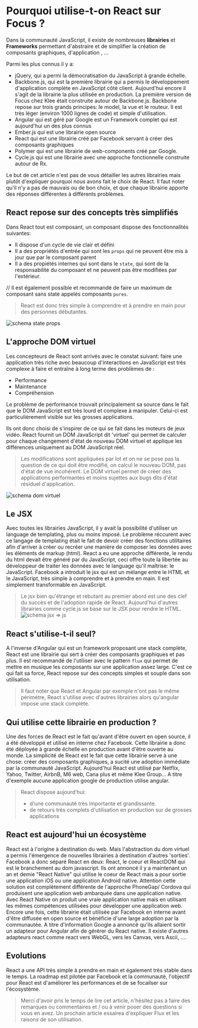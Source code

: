 # Pourquoi utilise-t-on React sur Focus ?

Dans la communauté JavaScript, il existe de nombreuses **librairies** et **Frameworks** permettant d'abstraire et de simplifier la création de composants graphiques, d'application , ...

Parmi les plus connus il y a:

- jQuery, qui a permi la démocratisation du JavaScript à grande échelle.
- Backbone.js, qui est la première librairie qui a permis le développement d'application complète en JavaScript côté client. Aujourd'hui encore il s'agit de la librairie la plus utilisée en production. La première version de Focus chez Klee était construite autour de Backbone.js. Backbone repose sur trois grands principes: le model, la vue et le routeur. Il est très léger (environ 1000 lignes de code) et simple d'utilisation.
- Angular qui est géré par Google est un Framework complet qui est aujourd'hui un des plus connus
- Ember.js qui est une librairie open source
- React qui est une librairie créé par Facebook servant à créer des composants graphiques
- Polymer qui est une  librairie de web-components créé par Google.
- Cycle.js qui est une librairie avec une approche fonctionnelle construite autour de Rx.

Le but de cet article n'est pas de vous détailler les autres librairies mais plutôt d'expliquer pourquoi nous avons fait le choix de React.
Il faut noter qu'il n'y a pas de mauvais ou de bon choix, et que chaque librairie apporte des réponses différentes à différents problèmes.


## React repose sur des concepts très simplifiés

Dans React tout est composant, un composant dispose des fonctionnalités suivantes:
- Il dispose d'un cycle de vie clair et défini
- Il a des propriétés d'entrée qui sont les `props` qui ne peuvent être mis à jour que par le composant parent
- Il a des propiétés internes qui sont dans le `state`, qui sont de la responsabilité du composant et ne peuvent pas être modifiées par l'extérieur.

// Il est également possible et recommandé de faire un maximum de composant sans state appelés composants `pures`.

> React est donc très simple à comprendre et à prendre en main pour des personnes débutantes.

![schema state props]()

## L'approche DOM virtuel


Les concepteurs de React sont arrivés avec le constat suivant: faire une application très riche avec beaucoup d'interactions en JavaScript est très complexe à faire et entraîne à long terme des problèmes de :

- Performance
- Maintenance
- Compréhension

Le problème de performance trouvait principalement sa source dans le fait que le DOM JavaScript est très lourd et complexe à manipuler.
Celui-ci est particulièrement visible sur les grosses applications.

Ils ont donc choisi de s'inspirer de ce qui se fait dans les moteurs de jeux vidéo. React fournit un DOM JavaScript dit 'virtuel' qui permet de calculer pour chaque changement d'état de nouveau DOM virtuel et applique les différences uniquement au DOM JavaScript réel.

> Les modifications sont appliquées par lot et on ne se pose pas la question de ce qui doit être modifié, on calcul le nouveau DOM, pas d'état de vue incohérent.
> Le DOM virtuel permet de créer des applications performantes et moins sujettes aux bugs dits d'état résiduel d'application.

![schema dom virtuel]()

## Le JSX

Avec toutes les librairies JavaScript, il y avait la possibilité d'utiliser un language de templating, plus ou moins imposé.
Le problème réccurent avec ce langage de templating était le fait de devoir créer des fonctions utilitaires afin d'arriver à créer ou recréer une manière de composer les données avec les éléments de markup (html).
React a eu une approche différente, le rendu du html devait être généré par du JavaScript, ceci offre toute la libertée au développeur de traiter les données avec le language qu'il maîtrise: le JavaScript.
Facebook a introduit le jsx qui est un mélange entre le HTML et le JavaScript, très simple à comprendre et à prendre en main. Il est simplement transformable en JavaScript.

> Le jsx bien qu'étrange et rebutant au premier abord est une des clef du succès et de l'adoption rapide de React.
> Aujourd'hui d'autres librairies comme cycle.js se base sur le JSX pour rendre le HTML.
![schema jsx => js]()

## React s'utilise-t-il seul?

A l'inverse d'Angular qui est un framework proposant une stack complète, React est une librairie qui sert à créer des composants graphiques et pas plus. Il est recommandé de l'utiliser avec le pattern `flux` qui permet de mettre en musique les composants sur une application assez large.
C'est ce qui fait sa force, React repose sur des concepts simples et souple dans son utilisation.
> Il faut noter que React et Angular par exemple n'ont pas le même périmètre, React s'utilise avec d'autres librairies alors qu'angular impose une stack complète.

## Qui utilise cette librairie en production ?

Une des forces de React est le fait qu'avant d'être ouvert en open source, il a été développé et utilisé en interne chez Facebook. Cette librairie a donc été déployée à grande échelle en production avant d'être ouverte au monde.
La simplicité de React est le fait que cette librairie serve à une chose: créer des composants graphiques, a sucité une adoption immédiate par la communauté JavaScript.
Aujourd'hui React est utilisé par Netflix, Yahoo, Twitter, AirbnB, M6 web, Cana plus et même Klee Group...
A titre d'exemple aucune application google de production utilise angular.

> React dispose aujourd'hui:
> - d'une communauté très importante et grandissante. 
> - de retours très complets d'utilisation en production sur de grosses applications

## React est aujourd'hui un écosystème

React est à l'origine à destination du web. Mais l'abstraction du dom virtuel a permis l'émergence de nouvelles librairies à destination d'autres 'sorties'.
Facebook a donc séparé React en deux: React, le coeur et ReactDOM qui est le branchement au dom javascript.
Ils ont annoncé il y a maintenant un an et demie "React Native" qui utilise le coeur de React mais a pour sortie une application iOS ou une application Android native.
Attention cette solution est complètement différente de l'approche PhoneGap/ Cordova qui produisent une application web ambarquée dans une application native. Avec React Native on produit une vraie application native mais en utilisant les mêmes compétences utilisées pour développer une application web.
Encore une fois, cette librairie était utilisée par Facebook en interne avant d'être diffusée en open source et bénéficie d'une large adoption par la communautée. A titre d'information Google a annoncé qu'ils allaient sortir un adapteur pour Angular afin de gérérer du React native.
Il existe d'autres adapteurs react comme react vers WebGL, vers les Canvas, vers Ascii, ....

## Evolutions

React a une API très simple à prendre en main et également très stable dans le temps.
La roadmap est pilotée par Facebook et la communauté, l'objectif pour React est d'améliorer les performances et de se focailser sur l'écosystème.

> Merci d'avoir pris le temps de lire cet article, n'hésitez pas à faire des remarques ou commentaires et / ou à venir poser des questions si vous en avez.
> Un prochain article essairea d'expliquer Flux et les raisons de son utilisation.
